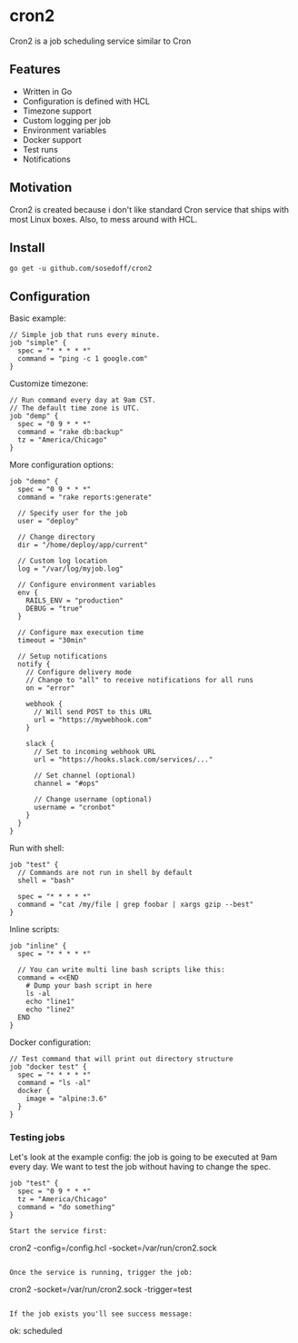 # cron2

Cron2 is a job scheduling service similar to Cron

## Features

- Written in Go
- Configuration is defined with HCL
- Timezone support
- Custom logging per job
- Environment variables
- Docker support
- Test runs
- Notifications

## Motivation

Cron2 is created because i don't like standard Cron service that ships with most
Linux boxes. Also, to mess around with HCL.

## Install

```
go get -u github.com/sosedoff/cron2
```

## Configuration

Basic example:

```hcl
// Simple job that runs every minute.
job "simple" {
  spec = "* * * * *"
  command = "ping -c 1 google.com"
}
```

Customize timezone:

```hcl
// Run command every day at 9am CST.
// The default time zone is UTC.
job "demp" {
  spec = "0 9 * * *"
  command = "rake db:backup"
  tz = "America/Chicago"
}
```

More configuration options:

```hcl
job "demo" {
  spec = "0 9 * * *"
  command = "rake reports:generate"

  // Specify user for the job
  user = "deploy"

  // Change directory
  dir = "/home/deploy/app/current"

  // Custom log location
  log = "/var/log/myjob.log"

  // Configure environment variables
  env {
    RAILS_ENV = "production"
    DEBUG = "true"
  }

  // Configure max execution time
  timeout = "30min"

  // Setup notifications
  notify {
    // Configure delivery mode
    // Change to "all" to receive notifications for all runs
    on = "error"

    webhook {
      // Will send POST to this URL
      url = "https://mywebhook.com"
    }

    slack {
      // Set to incoming webhook URL
      url = "https://hooks.slack.com/services/..."

      // Set channel (optional)
      channel = "#ops"
      
      // Change username (optional)
      username = "cronbot"
    }
  }
}
```

Run with shell:

```hcl
job "test" {
  // Commands are not run in shell by default
  shell = "bash"

  spec = "* * * * *"
  command = "cat /my/file | grep foobar | xargs gzip --best"
}
```

Inline scripts:

```hcl
job "inline" {
  spec = "* * * * *"

  // You can write multi line bash scripts like this:
  command = <<END
    # Dump your bash script in here
    ls -al
    echo "line1"
    echo "line2"
  END
}
```

Docker configuration:

```hcl
// Test command that will print out directory structure
job "docker test" {
  spec = "* * * * *"
  command = "ls -al"
  docker {
    image = "alpine:3.6"
  }
}
```

### Testing jobs

Let's look at the example config: the job is going to be executed at 9am every day.
We want to test the job without having to change the spec.

```hcl
job "test" {
  spec = "0 9 * * *"
  tz = "America/Chicago"
  command = "do something"
}

Start the service first:

```
cron2 -config=/config.hcl -socket=/var/run/cron2.sock
```

Once the service is running, trigger the job:

```
cron2 -socket=/var/run/cron2.sock -trigger=test
```

If the job exists you'll see success message:

```
ok: scheduled
```
